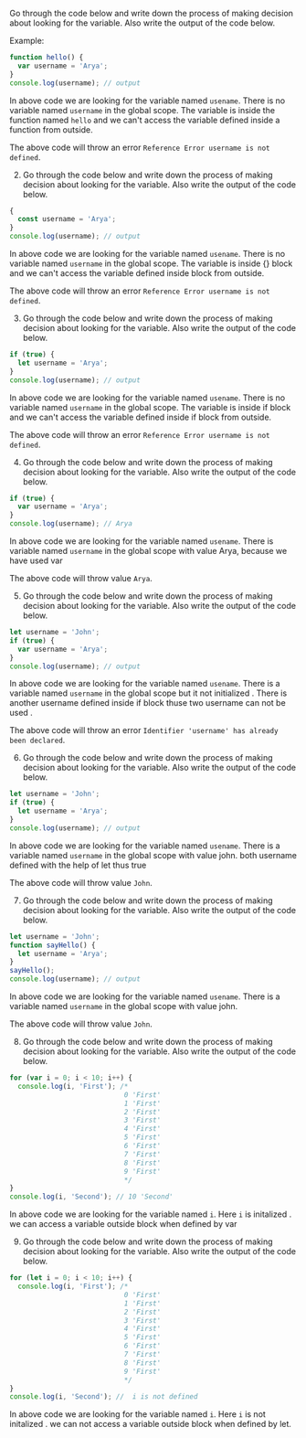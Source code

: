 Go through the code below and write down the process of making decision about looking for the variable. Also write the output of the code below.

Example:

```js
function hello() {
  var username = 'Arya';
}
console.log(username); // output
```

In above code we are looking for the variable named `usename`. There is no variable named `username` in the global scope. The variable is inside the function named `hello` and we can't access the variable defined inside a function from outside.

The above code will throw an error `Reference Error username is not defined`.

2. Go through the code below and write down the process of making decision about looking for the variable. Also write the output of the code below.

```js
{
  const username = 'Arya';
}
console.log(username); // output
```

In above code we are looking for the variable named `usename`. There is no variable named `username` in the global scope. The variable is inside {} block and we can't access the variable defined inside block from outside.

The above code will throw an error `Reference Error username is not defined`.


3. Go through the code below and write down the process of making decision about looking for the variable. Also write the output of the code below.

```js
if (true) {
  let username = 'Arya';
}
console.log(username); // output
```

In above code we are looking for the variable named `usename`. There is no variable named `username` in the global scope. The variable is inside if block and we can't access the variable defined inside if block from outside.

The above code will throw an error `Reference Error username is not defined`.


4. Go through the code below and write down the process of making decision about looking for the variable. Also write the output of the code below.

```js
if (true) {
  var username = 'Arya';
}
console.log(username); // Arya
```

In above code we are looking for the variable named `usename`. There is variable named `username` in the global scope with
value Arya, because we have used var

The above code will throw value `Arya`.


5. Go through the code below and write down the process of making decision about looking for the variable. Also write the output of the code below.

```js
let username = 'John';
if (true) {
  var username = 'Arya';
}
console.log(username); // output
```

In above code we are looking for the variable named `usename`. There is a variable named `username` in the global scope but it not initialized . There is another username defined inside if block thuse two username can not be used .

The above code will throw an error `Identifier 'username' has already been declared`.

6. Go through the code below and write down the process of making decision about looking for the variable. Also write the output of the code below.

```js
let username = 'John';
if (true) {
  let username = 'Arya';
}
console.log(username); // output
```

In above code we are looking for the variable named `usename`. There is a variable named `username` in the global scope with value john. both username defined with the help of let thus true

The above code will throw value `John`.

7. Go through the code below and write down the process of making decision about looking for the variable. Also write the output of the code below.

```js
let username = 'John';
function sayHello() {
  let username = 'Arya';
}
sayHello();
console.log(username); // output
```

In above code we are looking for the variable named `usename`. There is a variable named `username` in the global scope with value john. 

The above code will throw value `John`.


8. Go through the code below and write down the process of making decision about looking for the variable. Also write the output of the code below.

```js
for (var i = 0; i < 10; i++) {
  console.log(i, 'First'); /*
                            0 'First'
                            1 'First'
                            2 'First'
                            3 'First'
                            4 'First'
                            5 'First'
                            6 'First'
                            7 'First'
                            8 'First'
                            9 'First'
                            */
}
console.log(i, 'Second'); // 10 'Second'
```

In above code we are looking for the variable named `i`. Here `i` is initalized .
we can access a variable outside block when defined by var


9. Go through the code below and write down the process of making decision about looking for the variable. Also write the output of the code below.

```js
for (let i = 0; i < 10; i++) {
  console.log(i, 'First'); /*
                            0 'First'
                            1 'First'
                            2 'First'
                            3 'First'
                            4 'First'
                            5 'First'
                            6 'First'
                            7 'First'
                            8 'First'
                            9 'First'
                            */
}
console.log(i, 'Second'); //  i is not defined
```
In above code we are looking for the variable named `i`. Here `i` is not initalized .
we can not access a variable outside block when defined by let.